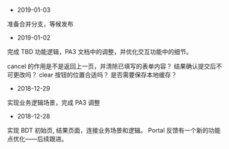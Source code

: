 - 2019-01-03

准备合并分支，等候发布


- 2019-01-02

完成 TBD 功能逻辑，PA3 文档中的调整，并优化交互功能中的细节。

cancel 的作用是不是返回上一页，并清除已填写的表单内容？
结果确认提交后不可更改吗？
clear 按钮的位置合适吗？
是否需要保存本地缓存？

- 2018-12-29

实现业务逻辑场景，完成 PA3 调整

- 2018-12-28

实现 BDT 初始页, 结果页面，连接业务场景和逻辑。
Portal 反馈有一个新的功能点优化——后续跟进。
